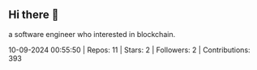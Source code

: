 ## Hi there 👋
a software engineer who interested in blockchain.
<!--START_SECTION:github_stats-->
10-09-2024 00:55:50 | Repos: 11 | Stars: 2 | Followers: 2 | Contributions: 393
<!--END_SECTION:github_stats-->
